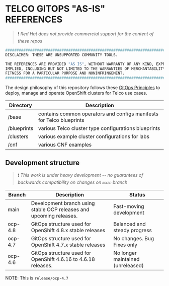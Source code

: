 # TELCO GITOPS "AS-IS" REFERENCES

> :heavy_exclamation_mark: *Red Hat does not provide commercial support for the content of these repos*

```bash
#############################################################################
DISCLAIMER: THESE ARE UNSUPPORTED COMMUNITY TOOLS.

THE REFERENCES ARE PROVIDED "AS IS", WITHOUT WARRANTY OF ANY KIND, EXPRESS OR
IMPLIED, INCLUDING BUT NOT LIMITED TO THE WARRANTIES OF MERCHANTABILITY,
FITNESS FOR A PARTICULAR PURPOSE AND NONINFRINGEMENT.
#############################################################################
```

The design philosophy of this repository follows these [GitOps Principles](GitOps-Principles.md) to deploy, manage and operate OpenShift clusters for Telco use cases.

| Directory  | Description                                                               |
|------------|---------------------------------------------------------------------------|
| /base      | contains common operators and configs manifests for Telco blueprints      |
| /blueprints| various Telco cluster type configurations blueprints                      |
| /clusters  | various example cluster configurations for labs                           |
| /cnf       | various CNF examples                                                      |


## Development structure

> :heavy_exclamation_mark: *This work is under heavy development -- no guarantees of backwards compatibility on changes on `main` branch*

| Branch     | Description                                                          | Status                            |
|------------|----------------------------------------------------------------------|-----------------------------------|
| main       | Development branch using stable OCP releases and upcoming releases.  | Fast-moving development           |
| ocp-4.8    | GitOps structure used for OpenShift 4.8.x stable releases            | Balanced and steady progress      |
| ocp-4.7    | GitOps structure used for OpenShift 4.7.x stable releases            | No changes. Bug Fixes only        |
| ocp-4.6    | GitOps structure used for OpenShift 4.6.16 to 4.6.18 releases.       | No longer maintained (unreleased) |

NOTE: This is `release/ocp-4.7`